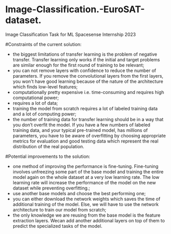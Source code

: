# Image-Classification.-EuroSAT-dataset.
Image Classification Task for ML Spacesense Internship 2023



#Constraints of the current solution:

* the biggest limitations of transfer learning is the problem of negative transfer. Transfer learning only works if the initial and target problems are similar enough for the first round of training to be relevant;
* you can not remove layers with confidence to reduce the number of parameters. If you remove the convolutional layers from the first layers, you won't have good learning because of the nature of the architecture which finds low-level features;
* computationally pretty expensive i.e. time-consuming and requires high computational power;
* requires a lot of data;
* training the model from scratch requires a lot of labeled training data and a lot of computing power;
* the number of training data for transfer learning should be in a way that you don’t overfit the model. If you have a few numbers of labeled training data, and your typical pre-trained model, has millions of parameters, you have to be aware of overfitting by choosing appropriate metrics for evaluation and good testing data which represent the real distribution of the real population.


#Potential improvements to the solution:

* one method of improving the performance is fine-tuning. Fine-tuning involves unfreezing some part of the base model and training the entire model again on the whole dataset at a very low learning rate. The low learning rate will increase the performance of the model on the new dataset while preventing overfitting.;
* use another base models and choose the best performing one;
* you  can either download the network weights which saves the time of additional training of the model. Else, we will have to use the network architecture to train our model from scratch;
* the only knowledge we are reusing from the base model is the feature extraction layers. Wecan add another additional layers on top of them to predict the specialized tasks of the model.
